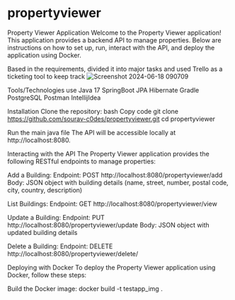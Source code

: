 # propertyviewer

Property Viewer Application
Welcome to the Property Viewer application! This application provides a backend API to manage properties. Below are instructions on how 
to set up, run, interact with the API, and deploy the application using Docker.

Based in the requirements, divided it into major tasks and used Trello as a ticketing tool to keep track
![Screenshot 2024-06-18 090709](https://github.com/sourav-c0des/propertyviewer/assets/32695091/273a4ecc-3425-4638-a226-ce0895ac7f1e)

Tools/Technologies use
Java 17
SpringBoot
JPA Hibernate
Gradle
PostgreSQL
Postman
IntellijIdea

Installation
Clone the repository:
bash
Copy code
git clone https://github.com/sourav-c0des/propertyviewer.git
cd propertyviewer


Run the main java file
The API will be accessible locally at http://localhost:8080.


Interacting with the API
The Property Viewer application provides the following RESTful endpoints to manage properties:


Add a Building:
Endpoint: POST http://localhost:8080/propertyviewer/add
Body: JSON object with building details (name, street, number, postal code, city, country, description)

List Buildings:
Endpoint: GET http://localhost:8080/propertyviewer/view

Update a Building:
Endpoint: PUT http://localhost:8080/propertyviewer/update
Body: JSON object with updated building details

Delete a Building:
Endpoint: DELETE http://localhost:8080/propertyviewer/delete/

Deploying with Docker
To deploy the Property Viewer application using Docker, follow these steps:

Build the Docker image:
docker build -t testapp_img . 
